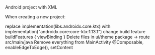 Android project with XML

When creating a new project:

replace implementation(libs.androidx.core.ktx) with implementation("androidx.core:core-ktx:1.13.1")
change build feature buildFeatures { viewBinding }
Delete files in ui/theme package -> route src/main/java
Remove everything from MainActivity @Composable, enableEdgeToEdge(), setContent
